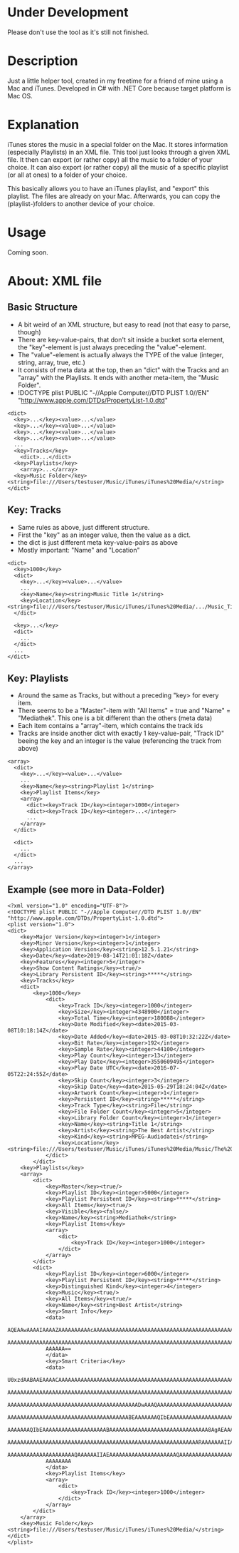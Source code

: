 # Under Development
Please don't use the tool as it's still not finished.

# Description
Just a little helper tool, created in my freetime for a friend of mine using a Mac and iTunes.
Developed in C# with .NET Core because target platform is Mac OS.

# Explanation
iTunes stores the music in a special folder on the Mac.
It stores information (especially Playlists) in an XML file.
This tool just looks through a given XML file.
It then can export (or rather copy) all the music to a folder of your choice.
It can also export (or rather copy) all the music of a specific playlist (or all at ones) to a folder of your choice.

This basically allows you to have an iTunes playlist, and "export" this playlist. The files are already on your Mac.
Afterwards, you can copy the (playlist-)folders to another device of your choice.

# Usage
Coming soon.

# About: XML file
## Basic Structure
- A bit weird of an XML structure, but easy to read (not that easy to parse, though)
- There are key-value-pairs, that don't sit inside a bucket sorta element, the "key"-element is just always preceding the "value"-element.
- The "value"-element is actually always the TYPE of the value (integer, string, array, true, etc.)
- It consists of meta data at the top, then an "dict" with the Tracks and an "array" with the Playlists. It ends with another meta-item, the "Music Folder".
- !DOCTYPE plist PUBLIC "-//Apple Computer//DTD PLIST 1.0//EN" "http://www.apple.com/DTDs/PropertyList-1.0.dtd"
```
<dict>
  <key>...</key><value>...</value>
  <key>...</key><value>...</value>
  <key>...</key><value>...</value>
  <key>...</key><value>...</value>
  ...  
  <key>Tracks</key>
    <dict>...</dict>
  <key>Playlists</key>
    <array>...</array>
  <key>Music Folder</key><string>file:///Users/testuser/Music/iTunes/iTunes%20Media/</string>
</dict>
```

## Key: Tracks
- Same rules as above, just different structure.
- First the "key" as an integer value, then the value as a dict.
- the dict is just different meta key-value-pairs as above
- Mostly important: "Name" and "Location"
```
<dict>
  <key>1000</key>
  <dict>
    <key>...</key><value>...</value>
    ...
    <key>Name</key><string>Music Title 1</string>
    <key>Location</key><string>file:///Users/testuser/Music/iTunes/iTunes%20Media/.../Music_Title_1.mp3</string>
  </dict>
  
  <key>...</key>
  <dict>
    ...
  </dict>
  ...
</dict>
```

## Key: Playlists
- Around the same as Tracks, but without a preceding "key> for every item.
- There seems to be a "Master"-item with "All Items" = true and "Name" = "Mediathek". This one is a bit different than the others (meta data)
- Each item contains a "array"-item, which contains the track ids
- Tracks are inside another dict with exactly 1 key-value-pair, "Track ID" beeing the key and an integer is the value (referencing the track from above)
```
<array>
  <dict>
    <key>...</key><value>...</value>
    ...
    <key>Name</key><string>Playlist 1</string>
    <key>Playlist Items</key>
    <array>
      <dict><key>Track ID</key><integer>1000</integer>
      <dict><key>Track ID</key><integer>...</integer>
      ...
    </array>
  </dict>
  
  <dict>
    ...
  </dict>
  ...
</array>
```

## Example (see more in Data-Folder)
```
<?xml version="1.0" encoding="UTF-8"?>
<!DOCTYPE plist PUBLIC "-//Apple Computer//DTD PLIST 1.0//EN" "http://www.apple.com/DTDs/PropertyList-1.0.dtd">
<plist version="1.0">
<dict>
	<key>Major Version</key><integer>1</integer>
	<key>Minor Version</key><integer>1</integer>
	<key>Application Version</key><string>12.5.1.21</string>
	<key>Date</key><date>2019-08-14T21:01:18Z</date>
	<key>Features</key><integer>5</integer>
	<key>Show Content Ratings</key><true/>
	<key>Library Persistent ID</key><string>*****</string>
	<key>Tracks</key>
    <dict>
        <key>1000</key>
            <dict>
                <key>Track ID</key><integer>1000</integer>
                <key>Size</key><integer>4348900</integer>
                <key>Total Time</key><integer>180088</integer>
                <key>Date Modified</key><date>2015-03-08T10:18:14Z</date>
                <key>Date Added</key><date>2015-03-08T10:32:22Z</date>
                <key>Bit Rate</key><integer>192</integer>
                <key>Sample Rate</key><integer>44100</integer>
                <key>Play Count</key><integer>13</integer>
                <key>Play Date</key><integer>3550609495</integer>
                <key>Play Date UTC</key><date>2016-07-05T22:24:55Z</date>
                <key>Skip Count</key><integer>3</integer>
                <key>Skip Date</key><date>2015-05-29T18:24:04Z</date>
                <key>Artwork Count</key><integer>1</integer>
                <key>Persistent ID</key><string>*****</string>
                <key>Track Type</key><string>File</string>
                <key>File Folder Count</key><integer>5</integer>
                <key>Library Folder Count</key><integer>1</integer>
                <key>Name</key><string>Title 1</string>
                <key>Artist</key><string>The Best Artist</string>
                <key>Kind</key><string>MPEG-Audiodatei</string>
                <key>Location</key><string>file:///Users/testuser/Music/iTunes/iTunes%20Media/Music/The%20Best%20Artist/Unknown%20Album/Title_1.mp3</string>
            </dict>
        </dict>
	<key>Playlists</key>
	<array>
		<dict>
			<key>Master</key><true/>
			<key>Playlist ID</key><integer>5000</integer>
			<key>Playlist Persistent ID</key><string>*****</string>
			<key>All Items</key><true/>
			<key>Visible</key><false/>
			<key>Name</key><string>Mediathek</string>
			<key>Playlist Items</key>
			<array>
				<dict>
					<key>Track ID</key><integer>1000</integer>
				</dict>
			</array>
		</dict>
		<dict>
			<key>Playlist ID</key><integer>6000</integer>
			<key>Playlist Persistent ID</key><string>*****</string>
			<key>Distinguished Kind</key><integer>4</integer>
			<key>Music</key><true/>
			<key>All Items</key><true/>
			<key>Name</key><string>Best Artist</string>
			<key>Smart Info</key>
			<data>
			AQEAAwAAAAIAAAAZAAAAAAAAAAcAAAAAAAAAAAAAAAAAAAAAAAAAAAAAAAAAAAAAAAAAAAAA
			AAAAAAAAAAAAAAAAAAAAAAAAAAAAAAAAAAAAAAAAAAAAAAAAAAAAAAAAAAAAAAAAAAAAAAAA
			AAAAAA==
			</data>
			<key>Smart Criteria</key>
			<data>
			U0xzdAABAAEAAAACAAAAAAAAAAAAAAAAAAAAAAAAAAAAAAAAAAAAAAAAAAAAAAAAAAAAAAAA
			AAAAAAAAAAAAAAAAAAAAAAAAAAAAAAAAAAAAAAAAAAAAAAAAAAAAAAAAAAAAAAAAAAAAAAAA
			AAAAAAAAAAAAAAAAAAAAAAAAAAAAAAAAAAAAAAAAADwAAAQAAAAAAAAAAAAAAAAAAAAAAAAA
			AAAAAAAAAAAAAAAAAAAAAAAAAAAAAAAAAAAAAABEAAAAAAAQIbEAAAAAAAAAAAAAAAAAAAAB
			AAAAAAAQIbEAAAAAAAAAAAAAAAAAAAABAAAAAAAAAAAAAAAAAAAAAAAAAAAAAAA8AgAEAAAA
			AAAAAAAAAAAAAAAAAAAAAAAAAAAAAAAAAAAAAAAAAAAAAAAAAAAAAAAAAAAARAAAAAAAIIAE
			AAAAAAAAAAAAAAAAAAAAAQAAAAAAIIAEAAAAAAAAAAAAAAAAAAAAAQAAAAAAAAAAAAAAAAAA
			AAAAAAAA
			</data>
			<key>Playlist Items</key>
            <array>
				<dict>
					<key>Track ID</key><integer>1000</integer>
				</dict>
			</array>
        </dict>
    </array>
	<key>Music Folder</key><string>file:///Users/testuser/Music/iTunes/iTunes%20Media/</string>
</dict>
</plist>
```
